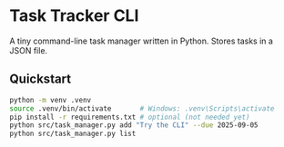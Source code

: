 # Task Tracker CLI

A tiny command-line task manager written in Python. Stores tasks in a JSON file.

## Quickstart
```bash
python -m venv .venv
source .venv/bin/activate       # Windows: .venv\Scripts\activate
pip install -r requirements.txt # optional (not needed yet)
python src/task_manager.py add "Try the CLI" --due 2025-09-05
python src/task_manager.py list

